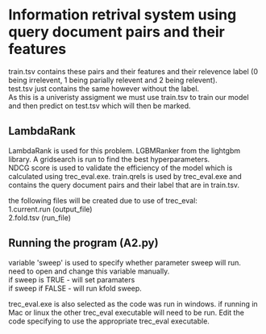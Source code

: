 # Information retrival system using query document pairs and their features

train.tsv contains these pairs and their features and their relevence label (0 being irrelevent, 1 being parially relevent and 2 being relevent).    
test.tsv just contains the same however without the label.  
As this is a univeristy assigment we must use train.tsv to train our model and then predict on test.tsv which will then be marked.  

## LambdaRank
LambdaRank is used for this problem. LGBMRanker from the lightgbm library. A gridsearch is run to find the best hyperparameters.   
NDCG score is used to validate the efficiency of the model which is calculated using trec_eval.exe. train.qrels is used by trec_eval.exe and contains the query document pairs and their label that are in train.tsv.

the following files will be created due to use of trec_eval:  
1.current.run (output_file)  
2.fold.tsv (run_file)  

## Running the program (A2.py)
variable 'sweep' is used to specify whether parameter sweep will run.  
need to open and change this variable manually.  
if sweep is TRUE - will set paramaters  
if sweep if FALSE - will run kfold sweep.  

trec_eval.exe is also selected as the code was run in windows. if running in Mac or linux the other trec_eval executable will need to be run. Edit the code specifying to use the appropriate trec_eval executable.
